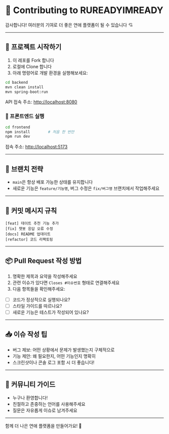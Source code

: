 # 🙌 Contributing to RUREADYIMREADY

감사합니다! 여러분의 기여로 더 좋은 연애 플랫폼이 될 수 있습니다 💘

---

## 🚀 프로젝트 시작하기

1. 이 레포를 Fork 합니다
2. 로컬에 Clone 합니다
3. 아래 명령어로 개발 환경을 실행해보세요:

```bash
cd backend
mvn clean install
mvn spring-boot:run
```

API 접속 주소: [http://localhost:8080](http://localhost:8080)

### 🔹 프론트엔드 실행

```bash
cd frontend
npm install        # 처음 한 번만
npm run dev
```

접속 주소: [http://localhost:5173](http://localhost:5173)

---

## 🌿 브랜치 전략

- `main`은 항상 배포 가능한 상태를 유지합니다
- 새로운 기능은 `feature/기능명`, 버그 수정은 `fix/버그명` 브랜치에서 작업해주세요

---

## 💬 커밋 메시지 규칙

```
[feat] 데이트 추천 기능 추가
[fix] 챗봇 응답 오류 수정
[docs] README 업데이트
[refactor] 코드 리팩토링
```

---

## 📦 Pull Request 작성 방법

1. 명확한 제목과 요약을 작성해주세요
2. 관련 이슈가 있다면 `Closes #이슈번호` 형태로 연결해주세요
3. 다음 항목들을 확인해주세요:

- [ ] 코드가 정상적으로 실행되나요?
- [ ] 스타일 가이드를 따르나요?
- [ ] 새로운 기능은 테스트가 작성되어 있나요?

---

## 📥 이슈 작성 팁

- 버그 제보: 어떤 상황에서 문제가 발생했는지 구체적으로
- 기능 제안: 왜 필요한지, 어떤 기능인지 명확히
- 스크린샷이나 콘솔 로그 포함 시 더 좋습니다!

---

## 🤝 커뮤니티 가이드

- 누구나 환영합니다!
- 친절하고 존중하는 언어를 사용해주세요
- 질문은 자유롭게 이슈로 남겨주세요

---

함께 더 나은 연애 플랫폼을 만들어가요! 💖